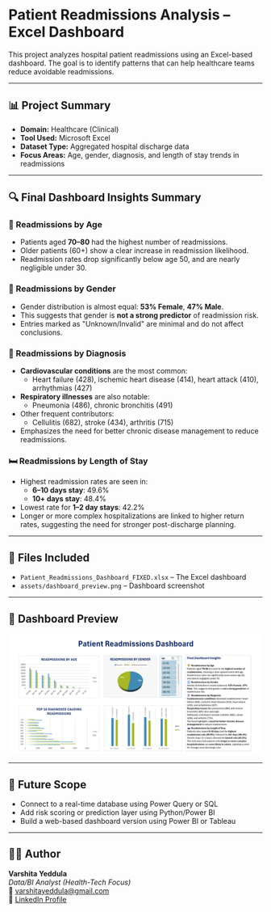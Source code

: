 # Patient Readmissions Analysis – Excel Dashboard

This project analyzes hospital patient readmissions using an Excel-based dashboard. The goal is to identify patterns that can help healthcare teams reduce avoidable readmissions.

---

## 📊 Project Summary

- **Domain:** Healthcare (Clinical)
- **Tool Used:** Microsoft Excel
- **Dataset Type:** Aggregated hospital discharge data
- **Focus Areas:** Age, gender, diagnosis, and length of stay trends in readmissions

---

## 🔍 Final Dashboard Insights Summary

### 🧓 Readmissions by Age
- Patients aged **70–80** had the highest number of readmissions.
- Older patients (60+) show a clear increase in readmission likelihood.
- Readmission rates drop significantly below age 50, and are nearly negligible under 30.

### 🚻 Readmissions by Gender
- Gender distribution is almost equal: **53% Female**, **47% Male**.
- This suggests that gender is **not a strong predictor** of readmission risk.
- Entries marked as "Unknown/Invalid" are minimal and do not affect conclusions.

### 🏥 Readmissions by Diagnosis
- **Cardiovascular conditions** are the most common:
  - Heart failure (428), ischemic heart disease (414), heart attack (410), arrhythmias (427)
- **Respiratory illnesses** are also notable:
  - Pneumonia (486), chronic bronchitis (491)
- Other frequent contributors:
  - Cellulitis (682), stroke (434), arthritis (715)
- Emphasizes the need for better chronic disease management to reduce readmissions.

### 🛏️ Readmissions by Length of Stay
- Highest readmission rates are seen in:
  - **6–10 days stay**: 49.6%
  - **10+ days stay**: 48.4%
- Lowest rate for **1–2 day stays**: 42.2%
- Longer or more complex hospitalizations are linked to higher return rates, suggesting the need for stronger post-discharge planning.

---

## 📁 Files Included

- `Patient_Readmissions_Dashboard_FIXED.xlsx` – The Excel dashboard
- `assets/dashboard_preview.png` – Dashboard screenshot

---

## 📸 Dashboard Preview

![Dashboard Preview](assets/dashboard_preview.png)

---

## 🧭 Future Scope

- Connect to a real-time database using Power Query or SQL
- Add risk scoring or prediction layer using Python/Power BI
- Build a web-based dashboard version using Power BI or Tableau

---

## 👩‍💻 Author

**Varshita Yeddula**  
*Data/BI Analyst (Health-Tech Focus)*  
📧 varshitayeddula@gmail.com  
🔗 [LinkedIn Profile](https://www.linkedin.com/in/varshita-reddy-yeddula-45102b254)

